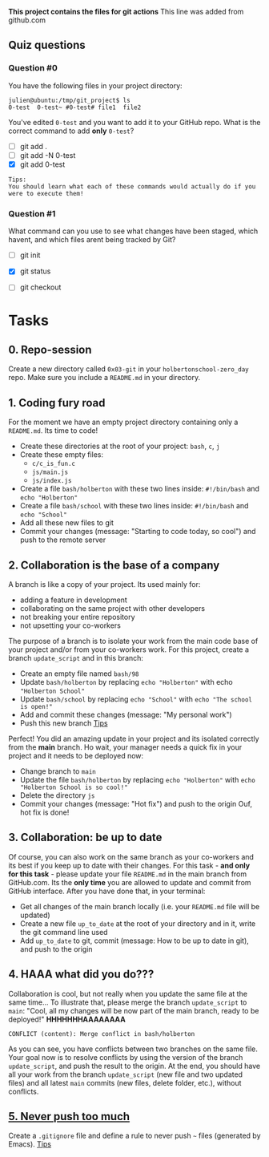 **This project contains the files for git actions**
This line was added from github.com

## Quiz questions
### Question #0
You have the following files in your project directory:
```
julien@ubuntu:/tmp/git_project$ ls
0-test  0-test~ #0-test# file1  file2
```
You've edited ``0-test`` and you want to add it to your GitHub repo. What is the correct command to add **only** ``0-test``?
- [ ] git add .
- [ ] git add -N 0-test
- [x] git add 0-test
```
Tips:
You should learn what each of these commands would actually do if you were to execute them!
```

### Question #1
What command can you use to see what changes have been staged, which havent, and which files arent being tracked by Git?
- [ ] git init
- [x] git status
- [ ] git checkout


# Tasks
## 0. Repo-session
Create a new directory called ``0x03-git`` in your ``holbertonschool-zero_day`` repo. Make sure you include a ``README.md`` in your directory.

## 1. Coding fury road
For the moment we have an empty project directory containing only a ``README.md``. Its time to code!
- Create these directories at the root of your project: ``bash``, ``c``, ``j``
- Create these empty files:
  - ``c/c_is_fun.c``
  - ``js/main.js``
  - ``js/index.js``
- Create a file ``bash/holberton`` with these two lines inside: ``#!/bin/bash`` and ``echo "Holberton"``
- Create a file ``bash/school`` with these two lines inside: ``#!/bin/bash`` and ``echo "School"``
- Add all these new files to git
- Commit your changes (message: "Starting to code today, so cool") and push to the remote server

## 2. Collaboration is the base of a company
A branch is like a copy of your project. Its used mainly for:
- adding a feature in development
- collaborating on the same project with other developers
- not breaking your entire repository
- not upsetting your co-workers

The purpose of a branch is to isolate your work from the main code base of your project and/or from your co-workers work.
For this project, create a branch ``update_script`` and in this branch:
- Create an empty file named ``bash/98``
- Update ``bash/holberton`` by replacing ``echo "Holberton"`` with echo ``"Holberton School"``
- Update ``bash/school`` by replacing ``echo "School"`` with ``echo "The school is open!"``
- Add and commit these changes (message: "My personal work")
-	Push this new branch [Tips](https://intranet.hbtn.io/rltoken/s_Det7cYJiyRZDlbZgQmeA)

Perfect! You did an amazing update in your project and its isolated correctly from the **main** branch.
Ho wait, your manager needs a quick fix in your project and it needs to be deployed now:
-	Change branch to ``main``
-	Update the file ``bash/holberton`` by replacing ``echo "Holberton"`` with ``echo "Holberton School is so cool!"``
-	Delete the directory ``js``
-	Commit your changes (message: "Hot fix") and push to the origin
Ouf, hot fix is done!

## 3. Collaboration: be up to date
Of course, you can also work on the same branch as your co-workers and its best if you keep up to date with their changes.
For this task - **and only for this task** - please update your file ``README.md`` in the main branch from GitHub.com. Its the **only time** you are allowed to update and commit from GitHub interface.
After you have done that, in your terminal:
- Get all changes of the main branch locally (i.e. your ``README.md`` file will be updated)
- Create a new file ``up_to_date`` at the root of your directory and in it, write the git command line used
-	Add ``up_to_date`` to git, commit (message: How to be up to date in git), and push to the origin

## 4. HAAA what did you do???
Collaboration is cool, but not really when you update the same file at the same time...
To illustrate that, please merge the branch ``update_script`` to ``main``: "Cool, all my changes will be now part of the main branch, ready to be deployed!"
**HHHHHHHAAAAAAAA**
```
CONFLICT (content): Merge conflict in bash/holberton
```
As you can see, you have conflicts between two branches on the same file.
Your goal now is to resolve conflicts by using the version of the branch ``update_script``, and push the result to the origin.
At the end, you should have all your work from the branch ``update_script`` (new file and two updated files) and all latest ``main`` commits (new files, delete folder, etc.), without conflicts.

## [5. Never push too much](.gitignore)
Create a ``.gitignore`` file and define a rule to never push ``~`` files (generated by Emacs). [Tips](https://intranet.hbtn.io/rltoken/0ANsyvhObT_TYAToY8-lbA)

